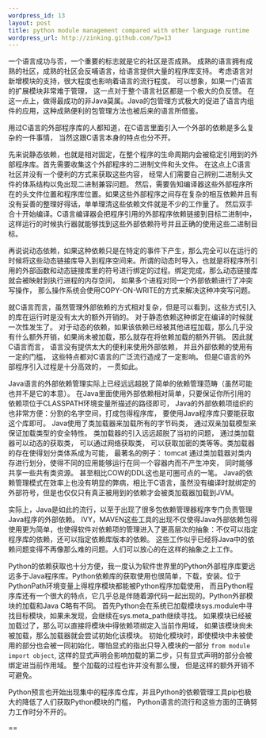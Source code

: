 ```yaml
--- 
wordpress_id: 13
layout: post
title: python module management compared with other language runtime    
wordpress_url: http://zinking.github.com/?p=13
---
```

一个语言成功与否，一个重要的标志就是它的社区是否成熟。 成熟的语言拥有成熟的社区，成熟的社区会反哺语言，给语言提供大量的程序库支持。 考虑语言对新增模块的支持，很大程度也影响着语言的流行程度。 可以想象，如果一门语言的扩展模块非常难于管理， 这一点对于整个语言社区都是一个极大的负反馈。 在这一点上，做得最成功的非Java莫属。Java的包管理方式极大的促进了语言内组件的应用，这种成熟便利的包管理方法也被后来的语言所借鉴。

用过C语言的外部程序库的人都知道，在C语言里面引入一个外部的依赖是多么复杂的一件事情， 当然这跟C语言本身的特点也分不开。 

先来说静态依赖，也就是相对固定，在整个程序的生命周期内会被稳定引用到的外部程序库。首先需要收集这个外部程序的二进制文件和头文件。 在这点上C语言社区并没有一个便利的方式来获取这些内容， 经常人们需要自己辨别二进制头文件的体系结构以免出现二进制兼容问题。 然后，需要告知编译器这些外部程序所在的头文件位置和程序库位置。如果这些外部程序之间存在复杂的相互依赖并且有没有妥善的整理好得话，单单理清这些依赖文件就是不少的工作量了。 然后双手合十开始编译。C语言编译器会把程序引用的外部程序依赖链接到目标二进制中，这样运行的时候执行器就能够找到这些外部依赖符号并且正确的使用这些二进制目标。 

再说说动态依赖，如果这种依赖只是在特定的事件下产生，那么完全可以在运行的时候将这些动态链接库导入到程序空间来。所谓的动态时导入，也就是将程序所引用的外部函数和动态链接库里的符号进行绑定的过程。绑定完成，那么动态链接库就会被映射到执行进程的内存空间， 如果多个进程对同一个外部依赖进行了冲突写操作， 那么操作系统会使用COPY-ON-WRITE的方式来解决这种冲突写问题。

就C语言而言，虽然管理外部依赖的方式相对复杂，但是可以看到，这些方式引入的库在运行时是没有太大的额外开销的。 对于静态依赖这种绑定在编译的时候就一次性发生了。 对于动态的依赖，如果该依赖已经被其他进程加载，那么几乎没有什么额外开销，如果尚未被加载，那么就存在将依赖加载的额外开销。 因此就C语言而言， 语言没有提供太大的便利来使用外部依赖， 并且外部依赖的使用有一定的门槛， 这些特点都对C语言的广泛流行造成了一定影响。 但是C语言的外部程序引入过程是十分高效的， 一贯如此。

Java语言的外部依赖管理实际上已经远远超脱了简单的依赖管理范畴（虽然可能也并不是它的本意）。 在Java里面使用外部依赖相对简单，只要保证你所引用的依赖项位于CLASSPATH环境变量所描述的路径即可， Java的外部依赖项组织的也非常方便：分割的名字空间，打成包得程序库， 要使用Java程序库只要能获取这个库即可。 Java使用了类加载器来加载所有的字节码类， 通过双亲加载模型来保证加载类型的安全特性。 类加载器的引入远远超脱了当初的问题， 通过类加载器可以动态的获取类， 可以通过网络获取类， 可以获取加密的类等等。类加载器的存在使得划分类体系成为可能， 最著名的例子： tomcat 通过类加载器对类内存进行划分，使得不同的应用能够运行在同一个容器内而不产生冲突， 同时能够共享一些共有类资源。 甚至相比COW的DDL这也是可圈可点的一笔。 Java的依赖管理模式在效率上也没有明显的弊病，相比于C语言，虽然没有编译时就绑定的外部符号，但是也仅仅只有真正被用到的依赖才会被类加载器加载到JVM。 

实际上，Java是如此的流行，以至于出现了很多包依赖管理器程序专门负责管理Java程序的外部依赖。 IVY，MAVEN这些工具的出现不仅使得Java外部依赖包得使用更为简单，也使得软件对依赖项的管理进入了更高层次的抽象：不仅可以指定程序库的依赖，还可以指定依赖库版本的依赖。 这些工作似乎已经将Java中的依赖问题变得不再像那么难的问题。人们可以放心的在这样的抽象之上工作。

Python的依赖获取也十分方便，我一度认为软件世界里的Python外部程序库要远远多于Java程序库。Python依赖库的获取使用也很简单，下载，安装。位于PythonPath环境变量上得程序模块都能被Python程序加载使用， 而且Python程序库还有一个很大的特点，它几乎总是伴随着源代码一起出现的。Python外部模块的加载和Java C略有不同。 首先Python会在系统已加载模块sys.module中寻找目标模块，如果未发现，会继续在sys.meta_path继续寻找。 如果模块已经被加载过了，那么可以直接将模块中得依赖项绑定入当前作用域， 如果该模块尙未被加载，那么加载器就会尝试初始化该模块。 初始化模块时，即使模块中未被使用的部分也会被一同初始化，哪怕显式的指出只导入模块的一部分 `from module import object`, 这样的显式声明会影响加载的第二步，只有显式声明的部分会被绑定进当前作用域。 整个加载的过程也许并没有那么慢， 但是这样的额外开销不可避免。

Python预言也开始出现集中的程序库仓库，并且Python的依赖管理工具pip也极大的降低了人们获取Python模块的门槛， Python语言的流行和这些方面的正确努力工作时分不开的。


==

  [1]:https://docs.python.org/2/reference/simple_stmts.html#grammar-token-import_stmt
  [2]:http://stackoverflow.com/questions/10501724/how-does-python-importing-exactly-work
